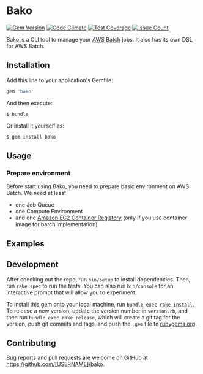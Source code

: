 # Bako
[![Gem Version](https://badge.fury.io/rb/bako.svg)](https://badge.fury.io/rb/bako)
[![Code Climate](https://codeclimate.com/github/ayemos/bako/badges/gpa.svg)](https://codeclimate.com/github/ayemos/bako)
[![Test Coverage](https://codeclimate.com/github/ayemos/bako/badges/coverage.svg)](https://codeclimate.com/github/ayemos/bako/coverage)
[![Issue Count](https://codeclimate.com/github/ayemos/bako/badges/issue_count.svg)](https://codeclimate.com/github/ayemos/bako)

Bako is a CLI tool to manage your [AWS Batch](https://aws.amazon.com/batch/) jobs. It also has its own DSL for AWS Batch.

## Installation

Add this line to your application's Gemfile:

```ruby
gem 'bako'
```

And then execute:

    $ bundle

Or install it yourself as:

    $ gem install bako

## Usage

### Prepare environment

Before start using Bako, you need to prepare basic environment on AWS Batch.
We need at least
- one Job Queue
- one Compute Environment
- and one [Amazon EC2 Container Registory](https://aws.amazon.com/jp/ecr/) (only if you use container image for batch implementation)

## Examples

## Development

After checking out the repo, run `bin/setup` to install dependencies. Then, run `rake spec` to run the tests. You can also run `bin/console` for an interactive prompt that will allow you to experiment.

To install this gem onto your local machine, run `bundle exec rake install`. To release a new version, update the version number in `version.rb`, and then run `bundle exec rake release`, which will create a git tag for the version, push git commits and tags, and push the `.gem` file to [rubygems.org](https://rubygems.org).

## Contributing

Bug reports and pull requests are welcome on GitHub at https://github.com/[USERNAME]/bako.

